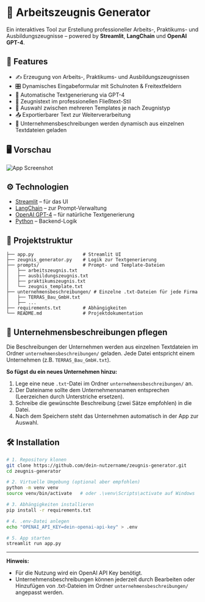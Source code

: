 # 📝 Arbeitszeugnis Generator

Ein interaktives Tool zur Erstellung professioneller Arbeits-, Praktikums- und Ausbildungszeugnisse – powered by **Streamlit**, **LangChain** und **OpenAI GPT-4**.

## 🚀 Features

- ✍️ Erzeugung von Arbeits-, Praktikums- und Ausbildungszeugnissen
- 🎛️ Dynamisches Eingabeformular mit Schulnoten & Freitextfeldern
- 🧠 Automatische Textgenerierung via GPT-4
- 🧾 Zeugnistext im professionellen Fließtext-Stil
- 🔁 Auswahl zwischen mehreren Templates je nach Zeugnistyp
- 📤 Exportierbarer Text zur Weiterverarbeitung
- 🏢 Unternehmensbeschreibungen werden dynamisch aus einzelnen Textdateien geladen

## 🖥️ Vorschau

![App Screenshot](./screenshots/app_screenshot.png)

## ⚙️ Technologien

- [Streamlit](https://streamlit.io/) – für das UI
- [LangChain](https://www.langchain.com/) – zur Prompt-Verwaltung
- [OpenAI GPT-4](https://platform.openai.com/) – für natürliche Textgenerierung
- [Python](https://www.python.org/) – Backend-Logik

## 📂 Projektstruktur

```
├── app.py                  # Streamlit UI
├── zeugnis_generator.py    # Logik zur Textgenerierung
├── prompts/                # Prompt- und Template-Dateien
│   ├── arbeitszeugnis.txt
│   ├── ausbildungszeugnis.txt
│   ├── praktikumszeugnis.txt
│   └── zeugnis_template.txt
├── unternehmensbeschreibungen/ # Einzelne .txt-Dateien für jede Firma
│   ├── TERRAS_Bau_GmbH.txt
│   ├── ...
├── requirements.txt        # Abhängigkeiten
└── README.md               # Projektdokumentation
```

## 🏢 Unternehmensbeschreibungen pflegen

Die Beschreibungen der Unternehmen werden aus einzelnen Textdateien im Ordner `unternehmensbeschreibungen/` geladen. Jede Datei entspricht einem Unternehmen (z.B. `TERRAS_Bau_GmbH.txt`).

**So fügst du ein neues Unternehmen hinzu:**
1. Lege eine neue `.txt`-Datei im Ordner `unternehmensbeschreibungen/` an.
2. Der Dateiname sollte dem Unternehmensnamen entsprechen (Leerzeichen durch Unterstriche ersetzen).
3. Schreibe die gewünschte Beschreibung (zwei Sätze empfohlen) in die Datei.
4. Nach dem Speichern steht das Unternehmen automatisch in der App zur Auswahl.

## 🛠️ Installation

```bash
# 1. Repository klonen
git clone https://github.com/dein-nutzername/zeugnis-generator.git
cd zeugnis-generator

# 2. Virtuelle Umgebung (optional aber empfohlen)
python -m venv venv
source venv/bin/activate   # oder .\venv\Scripts\activate auf Windows

# 3. Abhängigkeiten installieren
pip install -r requirements.txt

# 4. .env-Datei anlegen
echo "OPENAI_API_KEY=dein-openai-api-key" > .env

# 5. App starten
streamlit run app.py
```

---

**Hinweis:**
- Für die Nutzung wird ein OpenAI API Key benötigt.
- Unternehmensbeschreibungen können jederzeit durch Bearbeiten oder Hinzufügen von .txt-Dateien im Ordner `unternehmensbeschreibungen/` angepasst werden.
